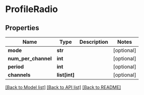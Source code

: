 # ProfileRadio

## Properties
Name | Type | Description | Notes
------------ | ------------- | ------------- | -------------
**mode** | **str** |  | [optional] 
**num_per_channel** | **int** |  | [optional] 
**period** | **int** |  | [optional] 
**channels** | **list[int]** |  | [optional] 

[[Back to Model list]](../README.md#documentation-for-models) [[Back to API list]](../README.md#documentation-for-api-endpoints) [[Back to README]](../README.md)



